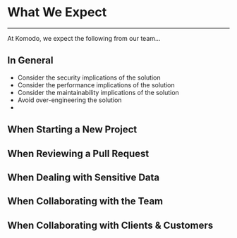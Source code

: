 # What We Expect
---

At Komodo, we expect the following from our team...

## In General

 - Consider the security implications of the solution
 - Consider the performance implications of the solution
 - Consider the maintainability implications of the solution
 - Avoid over-engineering the solution
 - 

## When Starting a New Project

## When Reviewing a Pull Request

## When Dealing with Sensitive Data

## When Collaborating with the Team

## When Collaborating with Clients & Customers

